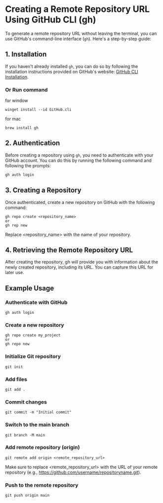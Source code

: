 # Creating a Remote Repository URL Using GitHub CLI (gh)

To generate a remote repository URL without leaving the terminal, you can use GitHub's command-line interface (`gh`). Here's a step-by-step guide:

## 1. Installation

If you haven't already installed `gh`, you can do so by following the installation instructions provided on GitHub's website: [GitHub CLI Installation](https://cli.github.com/).
### Or Run command
for window
```https
winget install --id GitHub.cli
```
for mac
```https
brew install gh
```

## 2. Authentication
Before creating a repository using `gh`, you need to authenticate with your GitHub account. You can do this by running the following command and following the prompts:

```bash
gh auth login
```
## 3. Creating a Repository
Once authenticated, create a new repository on GitHub with the following command:
```https
gh repo create <repository_name>
or
gh rep new
```
Replace <repository_name> with the name of your repository.

## 4. Retrieving the Remote Repository URL
After creating the repository, gh will provide you with information about the newly created repository, including its URL. You can capture this URL for later use.
## Example Usage

### Authenticate with GitHub
```https
gh auth login
```
### Create a new repository
```https
gh repo create my_project
or
gh repo new
```
### Initialize Git repository
```https
git init
```
### Add files
```https
git add .
```
### Commit changes
```https
git commit -m "Initial commit"
```
### Switch to the main branch
```https
git branch -M main
```
### Add remote repository (origin)
```https
git remote add origin <remote_repository_url>
```
Make sure to replace <remote_repository_url> with the URL of your remote repository (e.g., https://github.com/username/repositoryname.git).

### Push to the remote repository
```https
git push origin main
```
